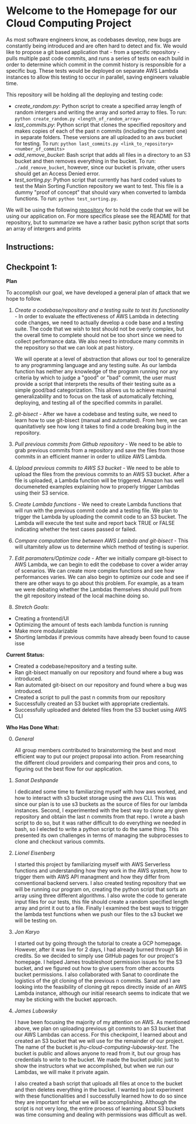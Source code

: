 # Welcome to the Homepage for our Cloud Computing Project

As most software engineers know, as codebases develop, new bugs are constantly being introduced and are often hard to detect and fix. We would like to propose a git based application that - from a specific repository - pulls multiple past code commits, and runs a series of tests on each build in order to determine which commit in the commit history is responsible for a specific bug. These tests would be deployed on separate AWS Lambda instances to allow this testing to occur in parallel, saving engineers valuable time.

This repository will be holding all the deploying and testing code:
  - *create_random.py*: Python script to create a specified array length of random intergers and writing the array and sorted array to files. To run: `python create_random.py <length_of_random_array>`
  - *last_commits.py*: Python script that clones the specified repository and makes copies of each of the past n commits (including the current one) in separate folders. These versions are all uploaded to an aws bucket for testing. To run: `python last_commits.py <link_to_repository> <number_of_commits>`
  - *add_remove_bucket*: Bash script that adds all files in a directory to an S3 bucket and then removes everything in the bucket.  To run:  `./add_remove_bucket`, however, since our bucket is private, other users should get an Access Denied error.
  - *test_sorting.py*: Python script that currently has hard coded values to test the Main Sorting Function repository we want to test. This file is a dummy "proof of concept" that should vary when converted to lambda functions. To run: `python test_sorting.py`.

We will be using the following [repository](https://github.com/LionelEisenberg/CloudComp-Testing/) for to hold the code that we will be using our application on. For more specifics please see the README for that repository, but to summarize we have a rather basic python script that sorts an array of intergers and prints 

## Instructions:

## Checkpoint 1:

**Plan**

To accomplish our goal, we have developed a general plan of attack that we hope to follow.

1.  *Create a codebase/repository and a testing suite to test its functionality* - In order to evaluate the effectiveness of AWS Lambda in detecting code changes, we need to actually develop a code base and a testing suite.  The code that we wish to test should not be overly complex, but the overall time to complete should not be too short since we need to collect performance data.  We also need to introduce many commits in the repository so that we can look at past history.
  
    We will operate at a level of abstraction that allows our tool to generalize to any programming language and any testing suite. As our lambda function has neither any knowledge of the program running nor any criteria by which to judge a "good" or "bad" commit, the user must provide a script that interprets the results of their testing suite as a simple good/bad categorization. This allows us to achieve maximal generalizability and to focus on the task of automatically fetching, deploying, and testing all of the specified commits in parallel.

2.  *git-bisect* - After we have a codebase and testing suite, we need to learn how to use git-bisect (manual and automated).  From here, we can quanitatively see how long it takes to find a code breaking bug in the repository.

3.  *Pull previous commits from Github repository* - We need to be able to grab previous commits from a repository and save the files from those commits in an efficient manner in order to utilize AWS Lambda.

4.  *Upload previous commits to AWS S3 bucket* - We need to be able to upload the files from the previous commits to an AWS S3 bucket.  After a file is uploaded, a Lambda function will be triggered.  Amazon has well documeneted examples explaining how to properly trigger Lambdas using their S3 service.

5.  *Create Lambda functions* - We need to create Lambda functions that will run with the previous commit code and a testing file.  We plan to trigger the Lambda by uploading the commit code to an S3 bucket.  The Lambda will execute the test suite and report back TRUE or FALSE indicating whether the test cases passed or failed.

6.  *Compare computation time between AWS Lambda and git-bisect* - This will ultamitely allow us to determine which method of testing is superior.

7.  *Edit paramaters/Optimize code* - After we initially compare git-bisect to AWS Lambda, we can begin to edit the codebase to cover a wider array of scenarios.  We can create more complex functions and see how performances varies.  We can also begin to optimize our code and see if there are other ways to go about this problem.  For example, as a team we were debating whether the Lambdas themselves should pull from the git repository instead of the local machine doing so.  

8. *Stretch Goals*:
  * Creating a frontend/UI
  * Optimizing the amount of tests each lambda function is running
  * Make more modularizable
  * Shorting lambdas if previous commits have already been found to cause isse

**Current Status:**
* Created a codebase/repository and a testing suite.
* Ran git-bisect manually on our repository and found where a bug was introduced.
* Ran automated git-bisect on our repository and found where a bug was introduced.
* Created a script to pull the past n commits from our repository
* Successfully created an S3 bucket with appropriate credientals.
* Successfully uploaded and deleted files from the S3 bucket using AWS CLI


**Who Has Done What:**

  0. *General*
  
      All group members contributed to brainstorming the best and most efficient way to put our project proposal into action. From researching the different cloud providers and comparing their pros and cons, to figuring out the best flow for our application.

  1. *Sanat Deshpande*
  
      I dedicated some time to familiarzing myself with how aws worked, and how to interact with s3 bucket storage using the aws CLI. This  was since our plan is to use s3 buckets as the source of files for our lambda instances. Second, I experimented with the best way to clone any given repository and obtain the last n commits from that repo. I wrote a bash script to do so, but it was rather difficult to do everything we needed in bash, so I elected to write a python script to do the same thing. This presented its own challenges in terms of managing the subprocesses to clone and checkout various commits.
      
  2. *Lionel Eisenberg*
  
      I started this project by familiarizing myself with AWS Serverless functions and understanding how they work in the AWS system, how to trigger them with AWS API managment and how they differ from conventional backend servers. 
      I also created testing repository that we will be running our program on, creating the python script that sorts an array using three different algorithms. I also wrote the code to generate input files for our tests, this file should create a random specified length array and print it out to a file.
      Finally I examined the best ways to trigger the lambda test functions when we push our files to the s3 bucket we will be testing on.
      
  3. *Jon Karyo*
  
      I started out by going through the tutorial to create a GCP homepage. However, after it was live for 2 days, I had already burned through $6 in credits. So we decided to simply use GitHub pages for our project's homepage. I helped James troubleshoot permission issues for the S3 bucket, and we figured out how to give users from other accounts bucket permissions. I also collaborated with Sanat to coordinate the logistics of the git cloning of the previous n commits. Sanat and I are looking into the feasibility of cloning git repos directly inside of an AWS Lambda instance, although our initial research seems to indicate that we may be sticking with the bucket approach.
  
  4. *James Lubowsky*
  
      I have been focusing the majority of my attention on AWS.  As mentioned above, we plan on uploading previous git commits to an S3 bucket that our AWS Lambdas can access.  For this checkpoint, I learned about and created an S3 bucket that we will use for the remainder of our project.  The name of the bucket is *jhu-cloud-computing-lubowsky-test*.  The bucket is public and allows anyone to read from it, but our group has credentials to write to the bucket.  We made the bucket public just to show the instructors what we accomplished, but when we run our Lambdas, we will make it private again.
      
      I also created a bash script that uploads all files at once to the bucket and then deletes everything in the bucket.  I wanted to just experiment with these functionalities and I successfully learned how to do so since they are important for what we will be accomplishing.  Although the script is not very long, the entire process of learning about S3 buckets was time consuming and dealing with permissions was difficult as well.  
      
